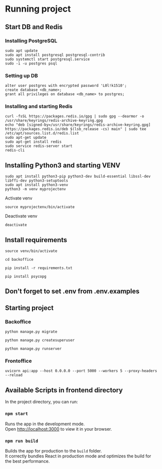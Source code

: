 # Running project

## Start DB and Redis
### Installing PostgreSQL
```
sudo apt update
sudo apt install postgresql postgresql-contrib
sudo systemctl start postgresql.service
sudo -i -u postgres psql
```
### Setting up DB
```
alter user postgres with encrypted password 'L0l!k1510';
create database <db_name>;
grant all privileges on database <db_name> to postgres;
```
### Installing and starting Redis
```
curl -fsSL https://packages.redis.io/gpg | sudo gpg --dearmor -o /usr/share/keyrings/redis-archive-keyring.gpg
echo "deb [signed-by=/usr/share/keyrings/redis-archive-keyring.gpg] https://packages.redis.io/deb $(lsb_release -cs) main" | sudo tee /etc/apt/sources.list.d/redis.list
sudo apt-get update
sudo apt-get install redis
sudo service redis-server start
redis-cli
```

## Installing Python3 and starting VENV
```
sudo apt install python3-pip python3-dev build-essential libssl-dev libffi-dev python3-setuptools
sudo apt install python3-venv
python3 -m venv myprojectenv
```

Activate venv
```
source myprojectenv/bin/activate
```

Deactivate venv
```
deactivate
```


## Install requirements

```
source venv/bin/activate

cd backoffice

pip install -r requirements.txt

pip install psycopg
```

## Don't forget to set .env from .env.examples

## Starting project

### Backoffice
```
python manage.py migrate

python manage.py createsuperuser

python manage.py runserver
```

### Frontoffice
```
uvicorn api:app --host 0.0.0.0 --port 5000 --workers 5 --proxy-headers --reload
```


## Available Scripts in frontend directory
In the project directory, you can run:


### `npm start`

Runs the app in the development mode.\
Open [http://localhost:3000](http://localhost:3000) to view it in your browser.

### `npm run build`

Builds the app for production to the `build` folder.\
It correctly bundles React in production mode and optimizes the build for the best performance.
